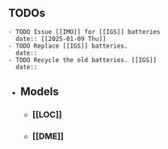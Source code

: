 ## TODOs
	- TODO Issue [[IMO]] for [[IGS]] batteries 
	  date:: [[2025-01-09 Thu]]
	- TODO Replace [[IGS]] batteries.
	  date::
	- TODO Recycle the old batteries. [[IGS]]
	  date::
- ## Models
	- ### [[LOC]]
	- ### [[DME]]